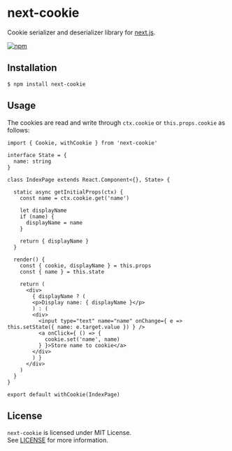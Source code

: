 # next-cookie

Cookie serializer and deserializer library for [next.js](https://nextjs.org/).

[![npm](https://nodei.co/npm/next-cookie.png?downloads=true&stars=true)](https://nodei.co/npm/next-cookie)

## Installation

```
$ npm install next-cookie
```

## Usage

The cookies are read and write through `ctx.cookie` or `this.props.cookie` as follows:

```
import { Cookie, withCookie } from 'next-cookie'

interface State = {
  name: string
}

class IndexPage extends React.Component<{}, State> {

  static async getInitialProps(ctx) {
    const name = ctx.cookie.get('name')

    let displayName
    if (name) {
      displayName = name
    }

    return { displayName }
  }

  render() {
    const { cookie, displayName } = this.props
    const { name } = this.state

    return (
      <div>
        { displayName ? (
        <p>Display name: { displayName }</p>
        ) : (
        <div>
          <input type="text" name="name" onChange={ e => this.setState({ name: e.target.value }) } />
          <a onClick={ () => {
            cookie.set('name', name)
          } }>Store name to cookie</a>
        </div>
        ) }
      </div>
    )
  }
}

export default withCookie(IndexPage)
```

## License

`next-cookie` is licensed under MIT License.  
See [LICENSE](https://github.com/tokuda109/next-cookie/blob/master/LICENSE) for more information.
